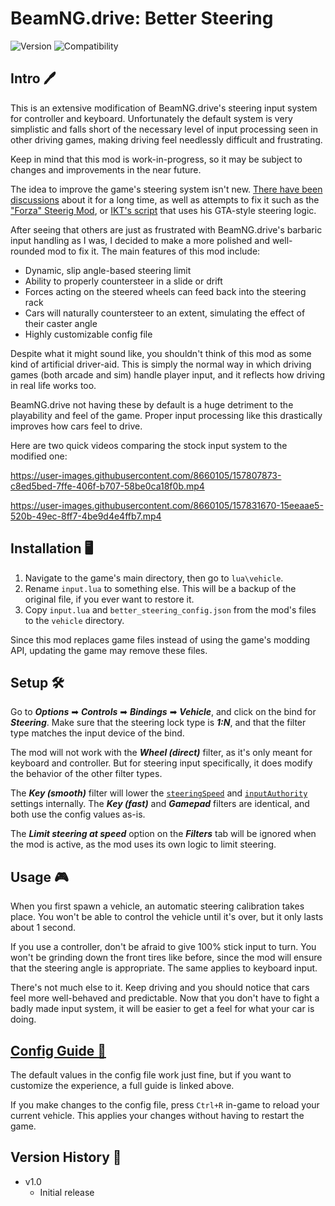 # BeamNG.drive: Better Steering
![Version](https://img.shields.io/badge/Version-1.0-blue.svg) ![Compatibility](https://img.shields.io/badge/Game_compatibility-v24.1.2-green.svg)


## Intro 🖊️


This is an extensive modification of BeamNG.drive's steering input system for controller and keyboard. Unfortunately the default system is very simplistic and falls short of the necessary level of input processing seen in other driving games, making driving feel needlessly difficult and frustrating.

Keep in mind that this mod is work-in-progress, so it may be subject to changes and improvements in the near future.

The idea to improve the game's steering system isn't new. [There have been discussions](https://www.beamng.com/threads/steering-assist-for-over-under-steerers.59477/) about it for a long time, as well as attempts to fix it such as the ["Forza" Steerig Mod](https://www.beamng.com/threads/forza-steering-for-keyboard-and-gamepad.77578/), or [IKT's script](https://gist.github.com/E66666666/207027cc29f1869a43f6ccef054e3845) that uses his GTA-style steering logic.

After seeing that others are just as frustrated with BeamNG.drive's barbaric input handling as I was, I decided to make a more polished and well-rounded mod to fix it. The main features of this mod include:

 - Dynamic, slip angle-based steering limit
 - Ability to properly countersteer in a slide or drift
 - Forces acting on the steered wheels can feed back into the steering rack
 - Cars will naturally countersteer to an extent, simulating the effect of their caster angle
 - Highly customizable config file

Despite what it might sound like, you shouldn't think of this mod as some kind of artificial driver-aid. This is simply the normal way in which driving games (both arcade and sim) handle player input, and it reflects how driving in real life works too.

BeamNG.drive not having these by default is a huge detriment to the playability and feel of the game. Proper input processing like this drastically improves how cars feel to drive.

Here are two quick videos comparing the stock input system to the modified one:

https://user-images.githubusercontent.com/8660105/157807873-c8ed5bed-7ffe-406f-b707-58be0ca18f0b.mp4

https://user-images.githubusercontent.com/8660105/157831670-15eeaae5-520b-49ec-8ff7-4be9d4e4ffb7.mp4


## Installation 🖥️


 1. Navigate to the game's main directory, then go to `lua\vehicle`.
 2. Rename `input.lua` to something else. This will be a backup of the original file, if you ever want to restore it.
 3. Copy `input.lua` and `better_steering_config.json` from the mod's files to the `vehicle` directory.

Since this mod replaces game files instead of using the game's modding API, updating the game may remove these files.


## Setup 🛠


Go to ***Options*** ➡ ***Controls*** ➡ ***Bindings*** ➡ ***Vehicle***, and click on the bind for ***Steering***. Make sure that the steering lock type is ***1:N***, and that the filter type matches the input device of the bind.

The mod will not work with the ***Wheel (direct)*** filter, as it's only meant for keyboard and controller. But for steering input specifically, it does modify the behavior of the other filter types.

The ***Key (smooth)*** filter will lower the [`steeringSpeed`](ConfigGuide.md#steeringspeed) and [`inputAuthority`](ConfigGuide.md#counterforceinputauthority) settings internally. The ***Key (fast)*** and ***Gamepad*** filters are identical, and both use the config values as-is.

The ***Limit steering at speed*** option on the ***Filters*** tab will be ignored when the mod is active, as the mod uses its own logic to limit steering.


## Usage 🎮


When you first spawn a vehicle, an automatic steering calibration takes place. You won't be able to control the vehicle until it's over, but it only lasts about 1 second.

If you use a controller, don't be afraid to give 100% stick input to turn. You won't be grinding down the front tires like before, since the mod will ensure that the steering angle is appropriate. The same applies to keyboard input.

There's not much else to it. Keep driving and you should notice that cars feel more well-behaved and predictable. Now that you don't have to fight a badly made input system, it will be easier to get a feel for what your car is doing.


## [Config Guide 📝](ConfigGuide.md)


The default values in the config file work just fine, but if you want to customize the experience, a full guide is linked above.

If you make changes to the config file, press `Ctrl+R` in-game to reload your current vehicle. This applies your changes without having to restart the game.


## Version History 📃


* v1.0
  * Initial release